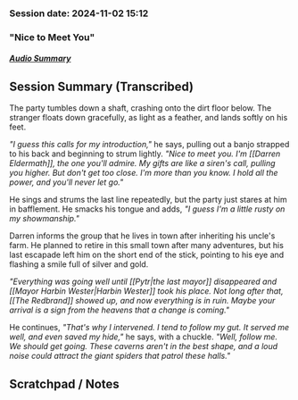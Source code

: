 ### Session date: 2024-11-02 15:12 
### "Nice to Meet You"
##### [Audio Summary](https://www.dropbox.com/scl/fo/lqiia8ky3y57lpmpchwis/ALKEXb6Zkp1R1a6j1cpnBjA?e=1&preview=Chapter+5+Nice+to+Meet+you%2C+I%E2%80%99m+Daran.mp4&rlkey=b50tqk3d9bm35izfufqcpmind&st=vmn5erjl&dl=0)

## Session Summary (Transcribed)

The party tumbles down a shaft, crashing onto the dirt floor below. The stranger floats down gracefully, as light as a feather, and lands softly on his feet.

_"I guess this calls for my introduction,"_ he says, pulling out a banjo strapped to his back and beginning to strum lightly. _"Nice to meet you. I'm [[Darren Eldermath]], the one you'll admire. My gifts are like a siren's call, pulling you higher. But don't get too close. I'm more than you know. I hold all the power, and you'll never let go."_

He sings and strums the last line repeatedly, but the party just stares at him in bafflement. He smacks his tongue and adds, _"I guess I'm a little rusty on my showmanship."_

Darren informs the group that he lives in town after inheriting his uncle's farm. He planned to retire in this small town after many adventures, but his last escapade left him on the short end of the stick, pointing to his eye and flashing a smile full of silver and gold.

_"Everything was going well until [[Pytr|the last mayor]] disappeared and [[Mayor Harbin Wester|Harbin Wester]] took his place. Not long after that, [[The Redbrand]] showed up, and now everything is in ruin. Maybe your arrival is a sign from the heavens that a change is coming."_

He continues, _"That's why I intervened. I tend to follow my gut. It served me well, and even saved my hide,"_ he says, with a chuckle. _"Well, follow me. We should get going. These caverns aren't in the best shape, and a loud noise could attract the giant spiders that patrol these halls."_

## Scratchpad / Notes

